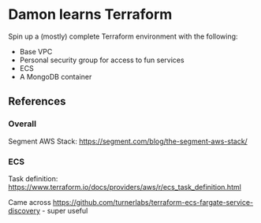 # Damon learns Terraform

Spin up a (mostly) complete Terraform environment with the following:
- Base VPC
- Personal security group for access to fun services
- ECS
- A MongoDB container

## References

### Overall

Segment AWS Stack: https://segment.com/blog/the-segment-aws-stack/

### ECS

Task definition: https://www.terraform.io/docs/providers/aws/r/ecs_task_definition.html

Came across https://github.com/turnerlabs/terraform-ecs-fargate-service-discovery - super useful